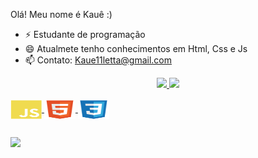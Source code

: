 Olá! Meu nome é Kauê :)

- ⚡ Estudante de programação
- 😄 Atualmete tenho conhecimentos em Html, Css e Js
- 📫 Contato: Kaue11letta@gmail.com

<div align="center">
  <a href="https://github.com/kaueletta">
  <img height="180em" src="https://github-readme-stats.vercel.app/api?username=KaueLetta&show_icons=true&theme=dark&include_all_commits=true&count_private=true"/>
  <img height="180em" src="https://github-readme-stats.vercel.app/api/top-langs/?username=Kaueletta&layout=compact&langs_count=7&theme=dark"/>
</div>
  
  
<div style="display: inline_block"><br>
  <img align="center" alt="kaue-Js" height="30" width="50" src="https://raw.githubusercontent.com/devicons/devicon/master/icons/javascript/javascript-plain.svg">
  <img align="center" alt="kaue-HTML" height="30" width="50" src="https://raw.githubusercontent.com/devicons/devicon/master/icons/html5/html5-original.svg">
  <img align="center" alt="kaue-CSS" height="30" width="50" src="https://raw.githubusercontent.com/devicons/devicon/master/icons/css3/css3-original.svg">
  </div>
  
  ##
 
  <a href="https://www.linkedin.com/in/kau%C3%AA-letta-54665a232/" target="_blank"><img src="https://img.shields.io/badge/-LinkedIn-%230077B5?style=for-the-badge&logo=linkedin&logoColor=white" target="_blank"></a> 
